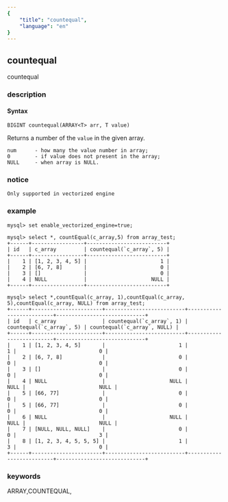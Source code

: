 ```yaml
---
{
    "title": "countequal",
    "language": "en"
}
---
```


<!-- 
Licensed to the Apache Software Foundation (ASF) under one
or more contributor license agreements.  See the NOTICE file
distributed with this work for additional information
regarding copyright ownership.  The ASF licenses this file
to you under the Apache License, Version 2.0 (the
"License"); you may not use this file except in compliance
with the License.  You may obtain a copy of the License at

  http://www.apache.org/licenses/LICENSE-2.0

Unless required by applicable law or agreed to in writing,
software distributed under the License is distributed on an
"AS IS" BASIS, WITHOUT WARRANTIES OR CONDITIONS OF ANY
KIND, either express or implied.  See the License for the
specific language governing permissions and limitations
under the License.
-->

## countequal

<version since="1.2.0">

countequal

</version>

### description

#### Syntax

`BIGINT countequal(ARRAY<T> arr, T value)`

Returns a number of the `value` in the given array.

```
num      - how many the value number in array;
0        - if value does not present in the array;
NULL     - when array is NULL.
```

### notice

`Only supported in vectorized engine`

### example

```
mysql> set enable_vectorized_engine=true;

mysql> select *, countEqual(c_array,5) from array_test;
+------+-----------------+--------------------------+
| id   | c_array         | countequal(`c_array`, 5) |
+------+-----------------+--------------------------+
|    1 | [1, 2, 3, 4, 5] |                        1 |
|    2 | [6, 7, 8]       |                        0 |
|    3 | []              |                        0 |
|    4 | NULL            |                     NULL |
+------+-----------------+--------------------------+

mysql> select *,countEqual(c_array, 1),countEqual(c_array, 5),countEqual(c_array, NULL) from array_test;
+------+-----------------------+--------------------------+--------------------------+-----------------------------+
| id   | c_array               | countequal(`c_array`, 1) | countequal(`c_array`, 5) | countequal(`c_array`, NULL) |
+------+-----------------------+--------------------------+--------------------------+-----------------------------+
|    1 | [1, 2, 3, 4, 5]       |                        1 |                        1 |                           0 |
|    2 | [6, 7, 8]             |                        0 |                        0 |                           0 |
|    3 | []                    |                        0 |                        0 |                           0 |
|    4 | NULL                  |                     NULL |                     NULL |                        NULL |
|    5 | [66, 77]              |                        0 |                        0 |                           0 |
|    5 | [66, 77]              |                        0 |                        0 |                           0 |
|    6 | NULL                  |                     NULL |                     NULL |                        NULL |
|    7 | [NULL, NULL, NULL]    |                        0 |                        0 |                           3 |
|    8 | [1, 2, 3, 4, 5, 5, 5] |                        1 |                        3 |                           0 |
+------+-----------------------+--------------------------+--------------------------+-----------------------------+
```

### keywords

ARRAY,COUNTEQUAL,

